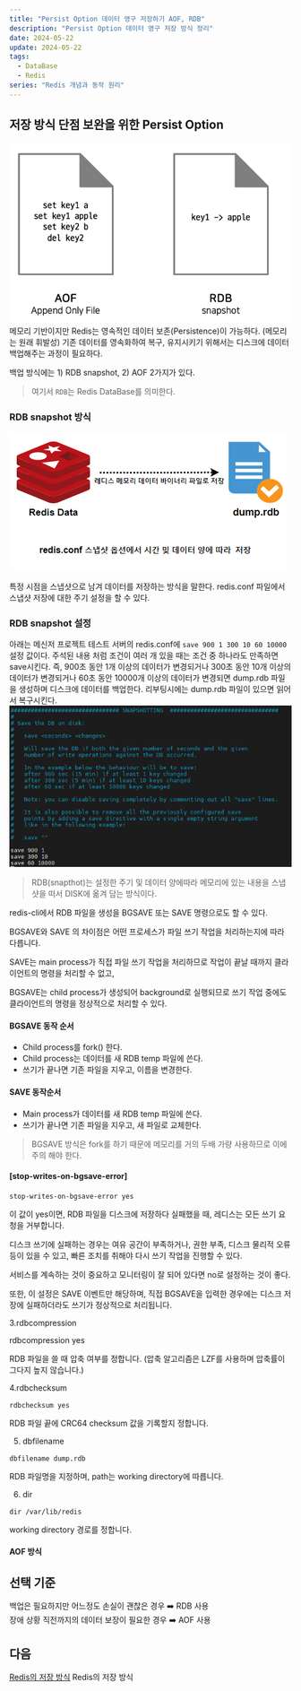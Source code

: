 ```yaml
---
title: "Persist Option 데이터 영구 저장하기 AOF, RDB"
description: "Persist Option 데이터 영구 저장 방식 정리"
date: 2024-05-22
update: 2024-05-22
tags:
  - DataBase
  - Redis
series: "Redis 개념과 동작 원리"
---
```


## 저장 방식 단점 보완을 위한 Persist Option 
![문제점 보완을 위한 Persist Option](./3.PNG)
 메모리 기반이지만 Redis는 영속적인 데이터 보존(Persistence)이 가능하다. (메모리는 원래 휘발성) 기존 데이터를 영속화하여 복구, 유지시키기 위해서는 디스크에 데이터 백업해주는 과정이 필요하다. 

백업 방식에는 1) RDB snapshot, 2) AOF 2가지가 있다.
> 여기서 `RDB`는 Redis DataBase를 의미한다.


### RDB snapshot 방식
![RDB snapshot 방식](./4.PNG)

특정 시점을 스냅샷으로 남겨 데이터를 저장하는 방식을 말한다. redis.conf 파일에서 스냅샷 저장에 대한 주기 설정을 할 수 있다.

### RDB snapshot 설정
아래는 메신저 프로젝트 테스트 서버의 redis.conf에 `save 900 1 300 10 60 10000` 설정 값이다. 주석된 내용 처럼 조건이 여러 개 있을 때는 조건 중 하나라도 만족하면 save시킨다. 즉, 900초 동안 1개 이상의 데이터가 변경되거나 300초 동안 10개 이상의 데이터가 변경되거나 60초 동안 10000개 이상의 데이터가 변경되면 dump.rdb 파일을 생성하며 디스크에 데이터를 백업한다. 리부팅시에는 dump.rdb 파일이 있으면 읽어서 복구시킨다.
![redis.conf 설정](./2.PNG)

> RDB(snapthot)는 설정한 주기 및 데이터 양에따라 메모리에 있는 내용을 스냅샷을 떠서 DISK에 옮겨 담는 방식이다.

redis-cli에서 RDB 파일을 생성을 BGSAVE 또는 SAVE 명령으로도 할 수 있다.

BGSAVE와 SAVE 의 차이점은 어떤 프로세스가 파일 쓰기 작업을 처리하는지에 따라 다릅니다.

SAVE는 main process가 직접 파일 쓰기 작업을 처리하므로 작업이 끝날 때까지 클라이언트의 명령을 처리할 수 없고,

BGSAVE는 child process가 생성되어 background로 실행되므로 쓰기 작업 중에도 클라이언트의 명령을 정상적으로 처리할 수 있다.
 
#### BGSAVE 동작 순서

+ Child process를 fork() 한다.
+ Child process는 데이터를 새 RDB temp 파일에 쓴다.
+ 쓰기가 끝나면 기존 파일을 지우고, 이름을 변경한다.

#### SAVE 동작순서
+ Main process가 데이터를 새 RDB temp 파일에 쓴다.
+ 쓰기가 끝나면 기존 파일을 지우고, 새 파일로 교체한다.

> BGSAVE 방식은 fork를 하기 때문에 메모리를 거의 두배 가량 사용하므로 이에 주의 해야 한다.



#### [stop-writes-on-bgsave-error]
```
stop-writes-on-bgsave-error yes
```
이 값이 yes이면, RDB 파일을 디스크에 저장하다 실패했을 때, 레디스는 모든 쓰기 요청을 거부합니다.

디스크 쓰기에 실패하는 경우는 여유 공간이 부족하거나, 권한 부족, 디스크 물리적 오류 등이 있을 수 있고, 빠른 조치를 취해야 다시 쓰기 작업을 진행할 수 있다.

서비스를 계속하는 것이 중요하고 모니터링이 잘 되어 있다면 no로 설정하는 것이 좋다.





또한, 이 설정은 SAVE 이벤트만 해당하며, 직접 BGSAVE을 입력한 경우에는 디스크 저장에 실패하더라도 쓰기가 정상적으로 처리됩니다.







3.rdbcompression




rdbcompression yes




RDB 파일을 쓸 때 압축 여부를 정합니다. (압축 알고리즘은 LZF를 사용하며 압축률이 그다지 높지 않습니다.)



4.rdbchecksum
```
rdbchecksum yes
```

RDB 파일 끝에 CRC64 checksum 값을 기록할지 정합니다.


5. dbfilename
```
dbfilename dump.rdb
```

RDB 파일명을 지정하며, path는 working directory에 따릅니다.


6. dir
```
dir /var/lib/redis
```
working directory 경로를 정합니다.

#### AOF 방식


## 선택 기준
백업은 필요하지만 어느정도 손실이 괜찮은 경우 ➡️ RDB 사용<Br>
장애 상황 직전까지의 데이터 보장이 필요한 경우 ➡️ AOF 사용

## 다음

[Redis의 저장 방식](../oauth-2.0/index.md) Redis의 저장 방식